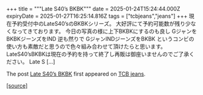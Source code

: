 +++
title = """Late S40’s BKBK"""
date = 2025-01-24T15:24:44.000Z
expiryDate = 2025-01-27T16:25:14.816Z
tags = ["tcbjeans","jeans"]
+++
現在予約受付中のLateS40’sのBKBKシリーズ。 大好評にて予約可能数が残り少なくなってきております。 今日の写真の様に上下BKBKにするのも良し GジャンをBKBKジーンズをIND 逆も然りで GジャンINDジーンズをBKBK というコンビの使い方も素敵だと思うので色々組み合わせて頂けたらと思います。 LateS40’sBKBKは現在の予約を持って終了し再販は御座いませんのでご了承ください。 Late S \[…\]

The post [Late S40’s BKBK](http://tcbjeans.com/2025/01/25/50955) first appeared on [TCB jeans](http://tcbjeans.com).

[[source]](http://tcbjeans.com/2025/01/25/50955)
